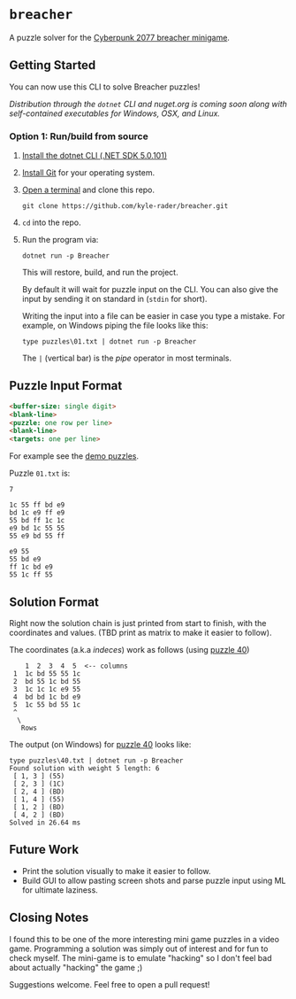 # `breacher`
A puzzle solver for the [Cyberpunk 2077 breacher minigame](https://www.rockpapershotgun.com/2020/12/14/cyberpunk-2077-hacking-minigame-breach-protocol-explained/).

## Getting Started

You can now use this CLI to solve Breacher puzzles!

_Distribution through the `dotnet` CLI and nuget.org is coming soon along with self-contained executables for Windows, OSX, and Linux._

### Option 1: Run/build from source
1. [Install the dotnet CLI (.NET SDK 5.0.101)](https://dotnet.microsoft.com/download/dotnet/5.0)
2. [Install Git](https://git-scm.com/) for your operating system.
3. [Open a terminal](https://www.google.com/search?rlz=1C1GCEA_enUS911US911&sxsrf=ALeKk01gg9j9o5joiNmR79cQ3YfaJC61Jw%3A1608280570266&ei=-mncX4fVD9fL-gSu4bKgBw&q=how+to+open+a+terminal&oq=how+to+open+a+terminal&gs_lcp=CgZwc3ktYWIQAzIECCMQJzIKCAAQyQMQFBCHAjICCAAyAggAMgIIADICCAAyAggAMgIIADICCAAyAggAOgQIABBHOggIABCxAxCDAToLCC4QsQMQxwEQowI6BAguEEM6BQgAELEDOgQIABBDOggILhCxAxCDAToHCAAQyQMQQzoCCC46CAgAEMkDEJECOgUIABCRAjoHCAAQFBCHAlDOYFidcmDndWgAcAJ4AYABUIgBygiSAQIyMpgBAKABAaoBB2d3cy13aXrIAQjAAQE&sclient=psy-ab&ved=0ahUKEwiHutuAkNftAhXXpZ4KHa6wDHQQ4dUDCA0&uact=5) and clone this repo.
   ```
   git clone https://github.com/kyle-rader/breacher.git
   ```
4. `cd` into the repo.
5. Run the program via:
   ```
   dotnet run -p Breacher
   ```
   This will restore, build, and run the project.

   By default it will wait for puzzle input on the CLI. You can also give the input by sending it on standard in (`stdin` for short).

   Writing the input into a file can be easier in case you type a mistake. For example, on Windows piping the file looks like this:
   ```
   type puzzles\01.txt | dotnet run -p Breacher
   ```
   The `|` (vertical bar) is the _pipe_ operator in most terminals.

## Puzzle Input Format
```html
<buffer-size: single digit>
<blank-line>
<puzzle: one row per line>
<blank-line>
<targets: one per line>
```

For example see the [demo puzzles](./puzzles/).

Puzzle `01.txt` is:
```
7

1c 55 ff bd e9
bd 1c e9 ff e9
55 bd ff 1c 1c
e9 bd 1c 55 55
55 e9 bd 55 ff

e9 55
55 bd e9
ff 1c bd e9
55 1c ff 55
```

## Solution Format
Right now the solution chain is just printed from start to finish, with the coordinates and values. (TBD print as matrix to make it easier to follow).

The coordinates (a.k.a _indeces_) work as follows (using [puzzle 40](./puzzles/40.txt))
```
    1  2  3  4  5  <-- columns
 1  1c bd 55 55 1c
 2  bd 55 1c bd 55
 3  1c 1c 1c e9 55
 4  bd bd 1c bd e9
 5  1c 55 bd 55 1c
 ^
  \
   Rows
```

The output (on Windows) for [puzzle 40](./puzzles/40.txt) looks like:
```
type puzzles\40.txt | dotnet run -p Breacher
Found solution with weight 5 length: 6
 [ 1, 3 ] (55)
 [ 2, 3 ] (1C)
 [ 2, 4 ] (BD)
 [ 1, 4 ] (55)
 [ 1, 2 ] (BD)
 [ 4, 2 ] (BD)
Solved in 26.64 ms
```

## Future Work
* Print the solution visually to make it easier to follow.
* Build GUI to allow pasting screen shots and parse puzzle input using ML for ultimate laziness.

## Closing Notes
I found this to be one of the more interesting mini game puzzles in a video game. Programming a solution was simply out of interest and for fun to check myself. The mini-game is to emulate "hacking" so I don't feel bad about actually "hacking" the game ;)

Suggestions welcome. Feel free to open a pull request!
